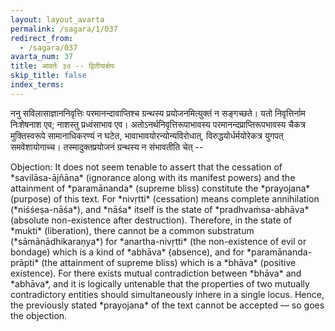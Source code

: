 ```yaml
---
layout: layout_avarta
permalink: /sagara/1/037
redirect_from:
  - /sagara/037
avarta_num: 37
title: आवर्तः ३७ -- द्वितीयाक्षेपः
skip_title: false
index_terms: 
---
```


ननु सविलासाज्ञाननिवृत्तिः परमानन्दावाप्तिश्च ग्रन्थस्य प्रयोजनमित्युक्तं न सङ्गच्छते। 
यतो निवृत्तिर्नाम निःशेषनाश एव; नाशस्तु प्रध्वंसाभाव एव। 
अतोऽनर्थनिवृत्तिरूपाभावस्य परमानन्दप्राप्तिरूपभावस्य चैकत्र मुक्तिस्वरूपे सामानाधिकरण्यं न घटेत, 
भावाभावयोरन्योन्यविरोधात्, विरुद्धयोर्धर्मयोरेकत्र युगपत् समवेशायोगाच्च। 
तस्मादुक्तप्रयोजनं ग्रन्थस्य न संभावतीति चेत् --

<div class="translation-inline" markdown="1">
Objection: It does not seem tenable to assert that the cessation of *savilāsa-ājñāna* (ignorance along with its manifest powers) and the attainment of *paramānanda* (supreme bliss) constitute the *prayojana* (purpose) of this text. For *nivṛtti* (cessation) means complete annihilation (*niśśeṣa-nāśa*), and *nāśa* itself is the state of *pradhvaṁsa-abhāva* (absolute non-existence after destruction). Therefore, in the state of *mukti* (liberation), there cannot be a common substratum (*sāmānādhikaraṇya*) for *anartha-nivṛtti* (the non-existence of evil or bondage) which is a kind of *abhāva* (absence), and for *paramānanda-prāpti* (the attainment of supreme bliss) which is a *bhāva* (positive existence). For there exists mutual contradiction between *bhāva* and *abhāva*, and it is logically untenable that the properties of two mutually contradictory entities should simultaneously inhere in a single locus. Hence, the previously stated *prayojana* of the text cannot be accepted — so goes the objection.
</div>


